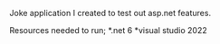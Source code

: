 Joke application I created to test out asp.net features. 

Resources needed to run;
*.net 6
*visual studio 2022
